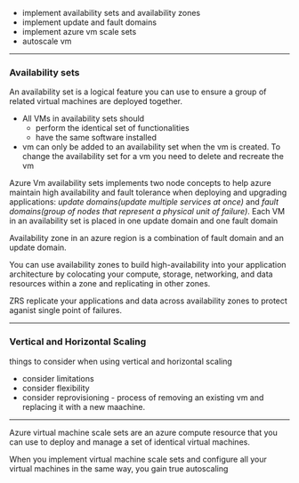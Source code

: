 - implement availability sets and availability zones
- implement update and fault domains
- implement azure vm scale sets
- autoscale vm

---

### Availability sets

An availability set is a logical feature you can use to ensure a group of related virtual machines are deployed together.

- All VMs in availability sets should
    - perform the identical set of functionalities
    - have the same software installed
- vm can only be added to an availability set when the vm is created. To change the availability set for a vm you need to delete and recreate the vm


Azure Vm availability sets implements two node concepts to help azure maintain high availability and fault tolerance when deploying and upgrading applications: _update domains(update multiple services at once)_ and _fault domains(group of nodes that represent a physical unit of failure)_. Each VM in an availability set is placed in one update domain and one fault domain

Availability zone in an azure region is a combination of fault domain and an update domain.

You can use availability zones to build high-availability into your application architecture by colocating your compute, storage, networking, and data resources within a zone and replicating in other zones.

ZRS replicate your applications and data across availability zones to protect aganist single point of failures.


----

### Vertical and Horizontal Scaling

things to consider when using vertical and horizontal scaling
- consider limitations
- consider flexibility
- consider reprovisioning - process of removing an existing vm and replacing it with a new maachine.

---

Azure virtual machine scale sets are an azure compute resource that you can use to deploy and manage a set of identical virtual machines. 

When you implement virtual machine scale sets and configure all your virtual machines in the same way, you gain true autoscaling